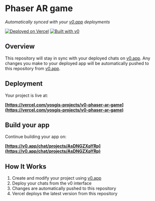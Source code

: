 # Phaser AR game

*Automatically synced with your [v0.app](https://v0.app) deployments*

[![Deployed on Vercel](https://img.shields.io/badge/Deployed%20on-Vercel-black?style=for-the-badge&logo=vercel)](https://vercel.com/yosgis-projects/v0-phaser-ar-game)
[![Built with v0](https://img.shields.io/badge/Built%20with-v0.app-black?style=for-the-badge)](https://v0.app/chat/projects/AsDNGZXpYRp)

## Overview

This repository will stay in sync with your deployed chats on [v0.app](https://v0.app).
Any changes you make to your deployed app will be automatically pushed to this repository from [v0.app](https://v0.app).

## Deployment

Your project is live at:

**[https://vercel.com/yosgis-projects/v0-phaser-ar-game](https://vercel.com/yosgis-projects/v0-phaser-ar-game)**

## Build your app

Continue building your app on:

**[https://v0.app/chat/projects/AsDNGZXpYRp](https://v0.app/chat/projects/AsDNGZXpYRp)**

## How It Works

1. Create and modify your project using [v0.app](https://v0.app)
2. Deploy your chats from the v0 interface
3. Changes are automatically pushed to this repository
4. Vercel deploys the latest version from this repository